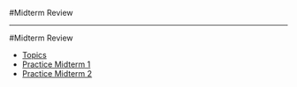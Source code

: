 #Midterm Review

---

#Midterm Review

- [Topics](http://bhcarpenter.com/intro-to-programming/week4/midterm\_review)
- [Practice Midterm 1](http://bhcarpenter.com/intro-to-programming/week4/midterm\_review/MidtermFall2012.pdf)
- [Practice Midterm 2](http://bhcarpenter.com/intro-to-programming/week4/midterm\_review/MidtermSpring2012.pdf)


